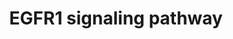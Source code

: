 ---
annotations:
- id: PW:0000170
  parent: signaling pathway
  type: Pathway Ontology
  value: epidermal growth factor/neuregulin signaling pathway
authors:
- A.Pandey
- MaintBot
- Michiel
- AlexanderPico
- Christine Chichester
- Jmelius
- Eweitz
citedin:
- link: PMC7339012
  title: Hematopoietic stem-cell senescence and myocardial repair - Coronary artery
    disease genotype/phenotype analysis of post-MI myocardial regeneration response
    induced by CABG/CD133+ bone marrow hematopoietic stem cell treatment in RCT PERFECT
    Phase 3 (2020)
- link: 10.1038/mtm.2014.7
  title: Proteomic profiling of salivary gland after nonviral gene transfer mediated
    by conventional plasmids and minicircles (2014)
- link: 10.1016/j.forsciint.2016.06.027
  title: Simultaneous time course analysis of multiple markers based on DNA microarray
    in incised wound in skeletal muscle for wound aging (2016)
- link: 10.1016/j.molmet.2025.102197
  title: An epigenome atlas of mouse adipocytes (2025)
- link: PMC4061278
  title: Hippocampal gene expression changes underlying stress sensitization and recovery
    (2013)
description: 'The androgen receptor is a member of the nuclear receptor family of
  ligand activated transcription factors. These receptors bind to steroid hormones,
  thyroid hormone, retinoids and vitamin D among others, dimerize and bind to DNA.
  Its ligands include testosterone, dehydroepiandrosterone and androstenedione. Stimulation
  of the receptor activates the SMAD signaling module.  Source: http://www.netpath.org/pathways?path_id=NetPath_4'
last-edited: 2021-05-23
organisms:
- Mus musculus
redirect_from:
- /index.php/Pathway:WP572
- /instance/WP572
- /instance/WP572_r117874
revision: r117874
schema-jsonld:
- '@context': https://schema.org/
  '@id': https://wikipathways.github.io/pathways/WP572.html
  '@type': Dataset
  creator:
    '@type': Organization
    name: WikiPathways
  description: 'The androgen receptor is a member of the nuclear receptor family of
    ligand activated transcription factors. These receptors bind to steroid hormones,
    thyroid hormone, retinoids and vitamin D among others, dimerize and bind to DNA.
    Its ligands include testosterone, dehydroepiandrosterone and androstenedione.
    Stimulation of the receptor activates the SMAD signaling module.  Source: http://www.netpath.org/pathways?path_id=NetPath_4'
  keywords:
  - 2900057D21Rik
  - ABI1
  - ATF1
  - Akt1
  - Ap2a1
  - Araf
  - Arf4
  - Bcar1
  - Camk2a
  - Casp9
  - Cav1
  - Cav2
  - Cbl
  - Cblb
  - Cblc
  - Cdc42
  - Ceacam1
  - Cebpa
  - Cebpb
  - Creb1
  - Crk
  - Crkl
  - Csk
  - Ctnnd1
  - Ddef1
  - Dip3b
  - Dnm1
  - Dok2
  - Dusp1
  - EPPK1
  - Eef1a1
  - Egf
  - Egfr
  - Elf3
  - Elk1
  - Elk4
  - Epn1
  - Eps15
  - Eps15l1
  - Eps8
  - Errfi1
  - Fos
  - Foxo1
  - Gab1
  - Gab2
  - Git1
  - Gja1
  - Grb10
  - Grb14
  - Grb2
  - Grb7
  - Hat1
  - Hdac1
  - Hdh
  - Hip1
  - Hras1
  - Inppl1
  - Itch
  - Jak1
  - Jak2
  - Jun
  - Jund1
  - Kras
  - Krt1-17
  - Krt1-18
  - Krt2-7
  - Krt2-8
  - LOC382523
  - MAP3K1
  - Map2k1
  - Map2k2
  - Map2k3
  - Map2k5
  - Map2k7
  - Map3k14
  - Map3k2
  - Map3k3
  - Map3k4
  - Mapk1
  - Mapk14
  - Mapk3
  - Mapk7
  - Mapk8
  - Mcf2
  - Mta2
  - Myc
  - Nck1
  - Nck2
  - Ndufa13
  - Nras
  - PIK3R1
  - Pak1
  - Pebp1
  - Pik3c2b
  - Pik3ca
  - Pik3cb
  - Pik3cd
  - Pik3cg
  - Pik3r2
  - Pik3r3
  - Pitpna
  - Pkn2
  - Plcg1
  - Plcg2
  - Pld1
  - Pld2
  - Plec1
  - Plscr1
  - Prkar1a
  - Prkca
  - Prkcb1
  - Prkci
  - Prkcm
  - Prkcz
  - Ptk2b
  - Ptk6
  - Ptpn11
  - Ptpn12
  - Ptpn5
  - Ptpn6
  - Ptprr
  - Pxn
  - Rab5a
  - Rac1
  - Raf1
  - Ralb
  - Ralbp1
  - Ralgds
  - Rasa1
  - Rbbp7
  - Reps1
  - Reps2
  - Rfxank
  - Rgs16
  - Ripk1
  - Rps6ka1
  - Rps6ka2
  - Rps6ka3
  - Rps6ka5
  - Sh2d3c
  - Sh3bgrl
  - Sh3gl2
  - Sh3gl3
  - Sh3kbp1
  - Shc1
  - Shoc2
  - Sin3a
  - Smad2
  - Smad3
  - Snca
  - Snrpd2
  - Socs1
  - Socs3
  - Sos1
  - Sos2
  - Sp1
  - Spry2
  - Src
  - Stat1
  - Stat2
  - Stat3
  - Stat5a
  - Stat5b
  - Stxbp1
  - Tgif
  - Tieg3
  - Tnip1
  - Tnk2
  - Usp6nl
  - Vav1
  - Vav2
  - Vav3
  - Wasl
  - Wnk1
  - Ywhab
  - Zfp259
  license: CC0
  name: EGFR1 signaling pathway
seo: CreativeWork
title: EGFR1 signaling pathway
wpid: WP572
---